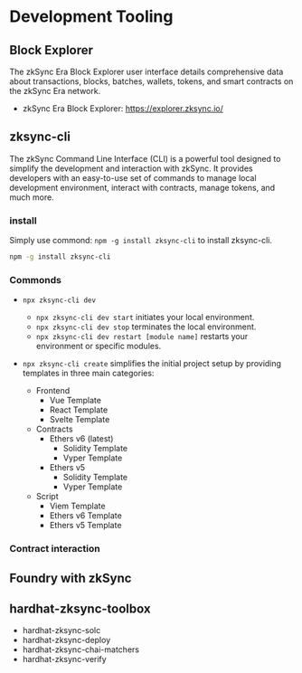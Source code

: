 # Development Tooling

## Block Explorer

The zkSync Era Block Explorer user interface details comprehensive data about transactions, blocks, batches, wallets, tokens, and smart contracts on the zkSync Era network.

- zkSync Era Block Explorer: <https://explorer.zksync.io/>

## zksync-cli

The zkSync Command Line Interface (CLI) is a powerful tool designed to simplify the development and interaction with zkSync. It provides developers with an easy-to-use set of commands to manage local development environment, interact with contracts, manage tokens, and much more.

### install

Simply use commond: `npm -g install zksync-cli` to install zksync-cli.

```sh
npm -g install zksync-cli
```

### Commonds

- `npx zksync-cli dev`

  - `npx zksync-cli dev start` initiates your local environment.
  - `npx zksync-cli dev stop` terminates the local environment.
  - `npx zksync-cli dev restart [module name]` restarts your environment or specific modules.

- `npx zksync-cli create` simplifies the initial project setup by providing templates in three main categories:
  - Frontend
    - Vue Template
    - React Template
    - Svelte Template
  - Contracts
    - Ethers v6 (latest)
      - Solidity Template
      - Vyper Template
    - Ethers v5
      - Solidity Template
      - Vyper Template
  - Script
    - Viem Template
    - Ethers v6 Template
    - Ethers v5 Template

### Contract interaction

## Foundry with zkSync

## hardhat-zksync-toolbox

- hardhat-zksync-solc
- hardhat-zksync-deploy
- hardhat-zksync-chai-matchers
- hardhat-zksync-verify
